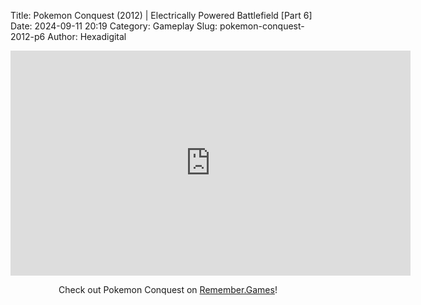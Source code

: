 Title: Pokemon Conquest (2012) | Electrically Powered Battlefield [Part 6]
Date: 2024-09-11 20:19
Category: Gameplay
Slug: pokemon-conquest-2012-p6
Author: Hexadigital

<center><iframe src="https://www.youtube.com/embed/e94ksK9-SFA?feature=oembed" allow="accelerometer; autoplay; encrypted-media; gyroscope; picture-in-picture" width="640" height="360" frameborder="0"></iframe>

Check out Pokemon Conquest on [Remember.Games](https://remember.games/game/408/pokemon-conquest/)!</center>